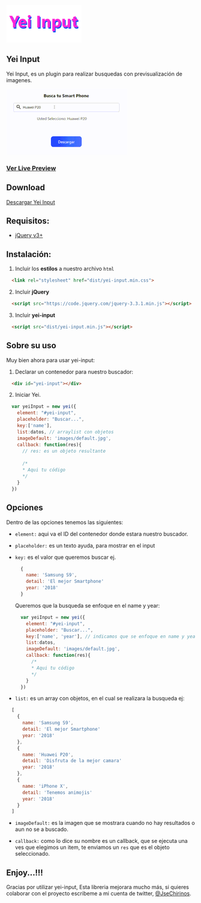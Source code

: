 <div>
  <img src="static/yei.png">
</div>

## Yei Input

Yei Input, es un plugin para realizar busquedas con previsualización de imagenes.

<div>
  <img src="static/yei-preview.gif">
</div>

### [Ver Live Preview](https://josechirinos.github.io/plug-yei-input/)
## Download

  [Descargar Yei Input](https://github.com/JoseChirinos/plug-yei-input/archive/master.zip)

## Requisitos:

- [jQuery v3+](https://jquery.com/download/)

## Instalación:

1. Incluir los **estilos** a nuestro archivo `html`


```html
  <link rel="stylesheet" href="dist/yei-input.min.css">
```

2. Incluir **jQuery**

```html
  <script src="https://code.jquery.com/jquery-3.3.1.min.js"></script>
```

3. Incluir **yei-input**

```html
  <script src="dist/yei-input.min.js"></script>
```

## Sobre su uso

  Muy bien ahora para usar yei-input:

1. Declarar un contenedor para nuestro buscador:

```html
  <div id="yei-input"></div>
```
2. Iniciar Yei.
```js
  var yeiInput = new yei({
    element: "#yei-input",
    placeholder: "Buscar...",
    key:['name'],
    list:datos, // arraylist con objetos
    imageDefault: 'images/default.jpg',
    callback: function(res){
      // res: es un objeto resultante
      
      /*
      * Aqui tu código
      */
    }
  })
```

## Opciones
  Dentro de las opciones tenemos las siguientes:

  - `element:` aqui va el ID del contenedor donde estara nuestro buscador.

  - `placeholder:` es un texto ayuda, para mostrar en el input

  - `key:` es el valor que queremos buscar ej.

    ```js
      {
        name: 'Samsung S9',
        detail: 'El mejor Smartphone'
        year: '2018'
      }
    ```

    Queremos que la busqueda se enfoque en el name y year:

    ```js
      var yeiInput = new yei({
        element: "#yei-input",
        placeholder: "Buscar...",
        key:['name', 'year'], // indicamos que se enfoque en name y year
        list:datos, 
        imageDefault: 'images/default.jpg',
        callback: function(res){
          /*
          * Aqui tu código
          */
        }
      })
    ```
  - `list:` es un array con objetos, en el cual se realizara la busqueda ej:

  ```js
    [
      {
        name: 'Samsung S9',
        detail: 'El mejor Smartphone'
        year: '2018'
      },
      {
        name: 'Huawei P20',
        detail: 'Disfruta de la mejor camara'
        year: '2018'
      },
      {
        name: 'iPhone X',
        detail: 'Tenemos animojis'
        year: '2018'
      }
    ]
  ```

  - `imageDefault:` es la imagen que se mostrara cuando no hay resultados o aun no se a buscado.

  - `callback:` como lo dice su nombre es un callback, que se ejecuta una ves que elegimos un item, te enviamos un `res` que es el objeto seleccionado.


## Enjoy...!!!
  Gracias por utilizar yei-input,
  Esta libreria mejorara mucho más, si quieres colaborar con el proyecto escribeme a mi cuenta de twitter, [@JseChirinos](https://twitter.com/jsechirinos).


